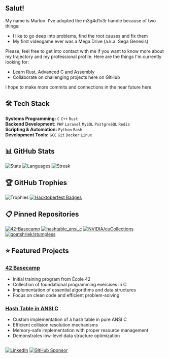 ## Salut!

My name is Marlon. I've adopted the m3g4d1v3r handle because of two things:
- I like to go deep into problems, find the root causes and fix them
- My first videogame ever was a Mega Drive (a.k.a. Sega Genesis)

Please, feel free to get into contact with me if you want to know more about my trajectory and my professional profile.
Here are the things I'm currently looking for:
- Learn Rust, Advanced C and Assembly
- Collaborate on challenging projects here on GitHub

I hope to make more commits and connections in the near future here.

## 🛠️ Tech Stack
**Systems Programming:** `C` `C++` `Rust`  
**Backend Development:** `PHP` `Laravel` `MySQL` `PostgreSQL` `Redis`  
**Scripting & Automation:** `Python` `Bash`  
**Development Tools:** `GCC` `Git` `Docker` `Linux`

</div>

## 📊 GitHub Stats
![Stats](https://github-readme-stats.vercel.app/api?username=m3g4d1v3r&show_icons=true&theme=aura&hide_border=true)
![Languages](https://github-readme-stats.vercel.app/api/top-langs/?username=m3g4d1v3r&layout=compact&theme=aura&hide_border=true)
![Streak](https://github-readme-streak-stats.herokuapp.com/?user=m3g4d1v3r&theme=aura&hide_border=true)

## 🏆 GitHub Trophies
![Trophies](https://github-profile-trophy.vercel.app/?username=m3g4d1v3r&theme=onestar&no-frame=true&margin-w=15&no-bg=true&rank=SECRET,SSS,SS,S,AAA,AA,A,B,C&row=1)
[![Hacktoberfest Badges](https://holopin.me/m3g4d1v3r?achievements=true&achievements_count=1)](https://holopin.io/@m3g4d1v3r)

## 📋 Pinned Repositories
[![42-Basecamp](https://github-readme-stats.vercel.app/api/pin/?username=m3g4d1v3r&repo=42-Basecamp&theme=aura&hide_border=true)](https://github.com/m3g4d1v3r/42-Basecamp)
[![hashtable_ansi_c](https://github-readme-stats.vercel.app/api/pin/?username=m3g4d1v3r&repo=hashtable_ansi_c&theme=aura&hide_border=true)](https://github.com/m3g4d1v3r/hashtable_ansi_c)
[![NVIDIA/cuCollections](https://github-readme-stats.vercel.app/api/pin/?username=NVIDIA&repo=cuCollections&theme=aura&hide_border=true)](https://github.com/NVIDIA/cuCollections)
[![goatshriek/stumpless](https://github-readme-stats.vercel.app/api/pin/?username=goatshriek&repo=stumpless&theme=aura&hide_border=true)](https://github.com/goatshriek/stumpless)

## ⭐ Featured Projects

### [42 Basecamp](https://github.com/m3g4d1v3r/42-Basecamp)
- Initial training program from École 42
- Collection of foundational programming exercises in C
- Implementation of essential algorithms and data structures
- Focus on clean code and efficient problem-solving

### [Hash Table in ANSI C](https://github.com/m3g4d1v3r/hashtable_ansi_c)
- Custom implementation of a hash table in pure ANSI C
- Efficient collision resolution mechanisms
- Memory-safe implementation with proper resource management
- Demonstrates low-level data structure optimization

## 
[![LinkedIn](https://img.shields.io/badge/LinkedIn-0077B5?style=flat-square&logo=linkedin&logoColor=white)](YOUR_LINKEDIN_URL)
[![GitHub Sponsor](https://img.shields.io/badge/Sponsor-EA4AAA?style=flat-square&logo=github-sponsors&logoColor=white)](https://github.com/sponsors/m3g4d1v3r)

